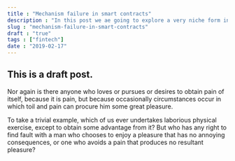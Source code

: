 ```yaml
---
title : "Mechanism failure in smart contracts"
description : "In this post we ae going to explore a very niche form in which smart contracts fail, mechanism faliure"
slug : "mechanism-failure-in-smart-contracts"
draft : "true"
tags : ["fintech"]
date : "2019-02-17"
---
```


## This is a draft post.

Nor again is there anyone who loves or pursues or desires to obtain pain of itself, because it is pain, but because occasionally circumstances occur in which toil and pain can procure him some great pleasure. 

To take a trivial example, which of us ever undertakes laborious physical exercise, except to obtain some advantage from it? But who has any right to find fault with a man who chooses to enjoy a pleasure that has no annoying consequences, or one who avoids a pain that produces no resultant pleasure?